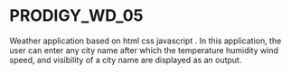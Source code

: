 # PRODIGY_WD_05
Weather application based on html css javascript . In this application, the user can enter any city name after which the temperature humidity wind speed, and visibility of a city name are displayed as an output.
